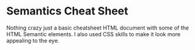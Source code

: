 # Semantics Cheat Sheet

Nothing crazy just a basic cheatsheet HTML document with some of the HTML Semantic elements. I also used CSS skills to make it look more appealing to the eye. 

